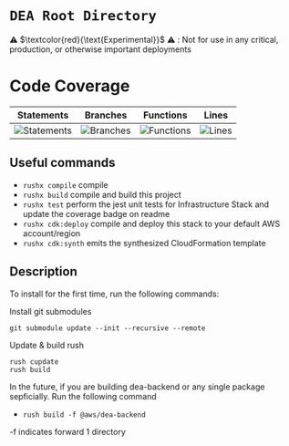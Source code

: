 # `DEA Root Directory`

⚠️ $\textcolor{red}{\text{Experimental}}$ ⚠️ : Not for use in any critical, production, or otherwise important deployments

# Code Coverage

| Statements                                                                               | Branches                                                                             | Functions                                                                              | Lines                                                                          |
| ---------------------------------------------------------------------------------------- | ------------------------------------------------------------------------------------ | -------------------------------------------------------------------------------------- | ------------------------------------------------------------------------------ |
| ![Statements](https://img.shields.io/badge/statements-100%25-brightgreen.svg?style=flat) | ![Branches](https://img.shields.io/badge/branches-100%25-brightgreen.svg?style=flat) | ![Functions](https://img.shields.io/badge/functions-100%25-brightgreen.svg?style=flat) | ![Lines](https://img.shields.io/badge/lines-100%25-brightgreen.svg?style=flat) |

## Useful commands

- `rushx compile` compile
- `rushx build` compile and build this project
- `rushx test` perform the jest unit tests for Infrastructure Stack and update the coverage badge on readme
- `rushx cdk:deploy` compile and deploy this stack to your default AWS account/region
- `rushx cdk:synth` emits the synthesized CloudFormation template

## Description

To install for the first time, run the following commands:

Install git submodules

```
git submodule update --init --recursive --remote
```

Update & build rush

```
rush cupdate
rush build
```

In the future, if you are building dea-backend or any single package sepficially. Run the following command

- `rush build -f @aws/dea-backend`

-f indicates forward 1 directory
